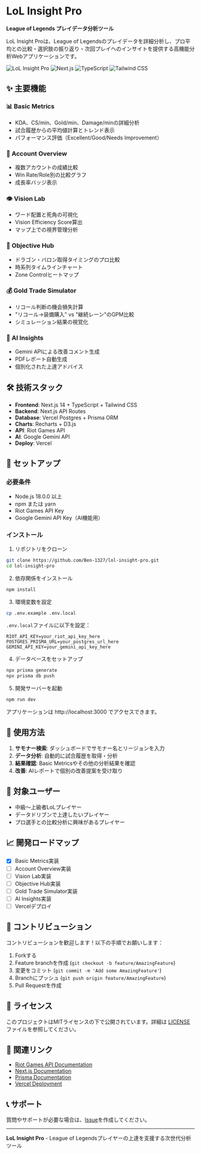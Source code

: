 # LoL Insight Pro

**League of Legends プレイデータ分析ツール**

LoL Insight Proは、League of Legendsのプレイデータを詳細分析し、プロ平均との比較・選択肢の振り返り・次回プレイへのインサイトを提供する高機能分析Webアプリケーションです。

![LoL Insight Pro](https://img.shields.io/badge/LoL-Insight%20Pro-blue?style=flat-square&logo=league-of-legends)
![Next.js](https://img.shields.io/badge/Next.js-14-black?style=flat-square&logo=next.js)
![TypeScript](https://img.shields.io/badge/TypeScript-5.0+-blue?style=flat-square&logo=typescript)
![Tailwind CSS](https://img.shields.io/badge/Tailwind%20CSS-3.0+-06B6D4?style=flat-square&logo=tailwindcss)

## ✨ 主要機能

### 📊 Basic Metrics
- KDA、CS/min、Gold/min、Damage/minの詳細分析
- 試合履歴からの平均値計算とトレンド表示
- パフォーマンス評価（Excellent/Good/Needs Improvement）

### 👥 Account Overview
- 複数アカウントの成績比較
- Win Rate/Role別の比較グラフ
- 成長率バッジ表示

### 👁️ Vision Lab
- ワード配置と死角の可視化
- Vision Efficiency Score算出
- マップ上での視界管理分析

### 🎯 Objective Hub
- ドラゴン・バロン取得タイミングのプロ比較
- 時系列タイムラインチャート
- Zone Controlヒートマップ

### 💰 Gold Trade Simulator
- リコール判断の機会損失計算
- "リコール→装備購入" vs "継続レーン"のGPM比較
- シミュレーション結果の視覚化

### 🤖 AI Insights
- Gemini APIによる改善コメント生成
- PDFレポート自動生成
- 個別化された上達アドバイス

## 🛠️ 技術スタック

- **Frontend**: Next.js 14 + TypeScript + Tailwind CSS
- **Backend**: Next.js API Routes
- **Database**: Vercel Postgres + Prisma ORM
- **Charts**: Recharts + D3.js
- **API**: Riot Games API
- **AI**: Google Gemini API
- **Deploy**: Vercel

## 🚀 セットアップ

### 必要条件

- Node.js 18.0.0 以上
- npm または yarn
- Riot Games API Key
- Google Gemini API Key（AI機能用）

### インストール

1. リポジトリをクローン
```bash
git clone https://github.com/Ben-1327/lol-insight-pro.git
cd lol-insight-pro
```

2. 依存関係をインストール
```bash
npm install
```

3. 環境変数を設定
```bash
cp .env.example .env.local
```

`.env.local`ファイルに以下を設定：
```env
RIOT_API_KEY=your_riot_api_key_here
POSTGRES_PRISMA_URL=your_postgres_url_here
GEMINI_API_KEY=your_gemini_api_key_here
```

4. データベースをセットアップ
```bash
npx prisma generate
npx prisma db push
```

5. 開発サーバーを起動
```bash
npm run dev
```

アプリケーションは http://localhost:3000 でアクセスできます。

## 📖 使用方法

1. **サモナー検索**: ダッシュボードでサモナー名とリージョンを入力
2. **データ分析**: 自動的に試合履歴を取得・分析
3. **結果確認**: Basic Metricsやその他の分析結果を確認
4. **改善**: AIレポートで個別の改善提案を受け取り

## 🎯 対象ユーザー

- 中級〜上級者LoLプレイヤー
- データドリブンで上達したいプレイヤー
- プロ選手との比較分析に興味があるプレイヤー

## 📈 開発ロードマップ

- [x] Basic Metrics実装
- [ ] Account Overview実装
- [ ] Vision Lab実装
- [ ] Objective Hub実装
- [ ] Gold Trade Simulator実装
- [ ] AI Insights実装
- [ ] Vercelデプロイ

## 🤝 コントリビューション

コントリビューションを歓迎します！以下の手順でお願いします：

1. Forkする
2. Feature branchを作成 (`git checkout -b feature/AmazingFeature`)
3. 変更をコミット (`git commit -m 'Add some AmazingFeature'`)
4. Branchにプッシュ (`git push origin feature/AmazingFeature`)
5. Pull Requestを作成

## 📄 ライセンス

このプロジェクトはMITライセンスの下で公開されています。詳細は [LICENSE](LICENSE) ファイルを参照してください。

## 🔗 関連リンク

- [Riot Games API Documentation](https://developer.riotgames.com/)
- [Next.js Documentation](https://nextjs.org/docs)
- [Prisma Documentation](https://www.prisma.io/docs)
- [Vercel Deployment](https://vercel.com/docs)

## 📞 サポート

質問やサポートが必要な場合は、[Issue](https://github.com/Ben-1327/lol-insight-pro/issues)を作成してください。

---

**LoL Insight Pro** - League of Legendsプレイヤーの上達を支援する次世代分析ツール
